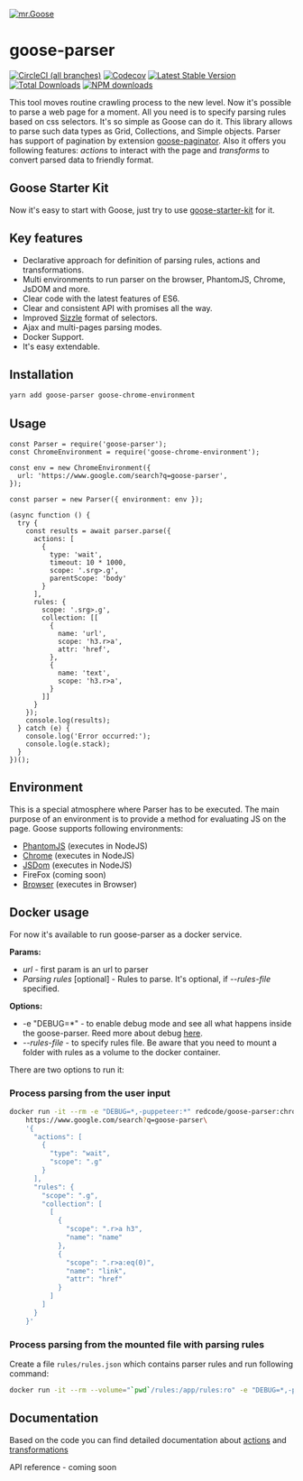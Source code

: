 [![mr.Goose](https://i.imgur.com/e0CPF7C.png)](http://goose.show)

# goose-parser 

[![CircleCI (all branches)](https://img.shields.io/circleci/project/github/redco/goose-parser.svg)](https://circleci.com/gh/redco/goose-parser)
[![Codecov](https://img.shields.io/codecov/c/github/redco/goose-parser.svg)](https://codecov.io/gh/redco/goose-parser)
[![Latest Stable Version](https://img.shields.io/npm/v/goose-parser.svg?style=flat)](https://www.npmjs.com/package/goose-parser)
[![Total Downloads](https://img.shields.io/npm/dt/goose-parser.svg?style=flat)](https://www.npmjs.com/package/goose-parser)
[![NPM downloads](https://badgen.net/npm/dm/goose-parser)](https://npmjs.com/package/goose-parser)

This tool moves routine crawling process to the new level.
Now it's possible to parse a web page for a moment. 
All you need is to specify parsing rules based on css selectors. It's so simple as Goose can do it.
This library allows to parse such data types as Grid, Collections, and Simple objects.
Parser has support of pagination by extension [goose-paginator](https://github.com/redco/goose-paginator).
Also it offers you following features: *actions* to interact with the page and *transforms* to convert parsed data to friendly format.

## Goose Starter Kit
Now it's easy to start with Goose, just try to use [goose-starter-kit](https://github.com/redco/goose-starter-kit) for it.

## Key features
* Declarative approach for definition of parsing rules, actions and transformations.
* Multi environments to run parser on the browser, PhantomJS, Chrome, JsDOM and more.
* Clear code with the latest features of ES6.
* Clear and consistent API with promises all the way.
* Improved [Sizzle](https://sizzlejs.com) format of selectors.
* Ajax and multi-pages parsing modes.
* Docker Support.
* It's easy extendable.

## Installation

```bash
yarn add goose-parser goose-chrome-environment
```

## Usage

```JS
const Parser = require('goose-parser');
const ChromeEnvironment = require('goose-chrome-environment');

const env = new ChromeEnvironment({
  url: 'https://www.google.com/search?q=goose-parser',
});

const parser = new Parser({ environment: env });

(async function () {
  try {
    const results = await parser.parse({
      actions: [
        {
          type: 'wait',
          timeout: 10 * 1000,
          scope: '.srg>.g',
          parentScope: 'body'
        }
      ],
      rules: {
        scope: '.srg>.g',
        collection: [[
          {
            name: 'url',
            scope: 'h3.r>a',
            attr: 'href',
          },
          {
            name: 'text',
            scope: 'h3.r>a',
          }
        ]]
      }
    });
    console.log(results);
  } catch (e) {
    console.log('Error occurred:');
    console.log(e.stack);
  }
})();
```

## Environment
This is a special atmosphere where Parser has to be executed. The main purpose of an environment is to provide a method for evaluating JS on the page.
Goose supports following environments:
* [PhantomJS](https://github.com/redco/goose-phantom-environment) (executes in NodeJS)
* [Chrome](https://github.com/redco/goose-chrome-environment) (executes in NodeJS)
* [JSDom](https://github.com/redco/goose-jsdom-environment) (executes in NodeJS)
* FireFox (coming soon)
* [Browser](https://github.com/redco/goose-browser-environment) (executes in Browser)

## Docker usage

For now it's available to run goose-parser as a docker service.

**Params:**

* *url* - first param is an url to parser
* *Parsing rules* [optional] - Rules to parse. It's optional, if *--rules-file* specified.

**Options:**

* -e "DEBUG=*" - to enable debug mode and see all what happens inside the goose-parser. Reed more about debug [here](https://www.npmjs.com/package/debug).
* *--rules-file* - to specify rules file. Be aware that you need to mount a folder with rules as a volume to the docker container.

There are two options to run it:

### Process parsing from the user input

```bash
docker run -it --rm -e "DEBUG=*,-puppeteer:*" redcode/goose-parser:chrome-1.1.3-parser-0.6.0\
    https://www.google.com/search?q=goose-parser\
    '{
      "actions": [
        {
          "type": "wait",
          "scope": ".g"
        }
      ],
      "rules": {
        "scope": ".g",
        "collection": [
          [
            {
              "scope": ".r>a h3",
              "name": "name"
            },
            {
              "scope": ".r>a:eq(0)",
              "name": "link",
              "attr": "href"
            }
          ]
        ]
      }
    }'
```

### Process parsing from the mounted file with parsing rules

Create a file `rules/rules.json` which contains parser rules and run following command:

```bash
docker run -it --rm --volume="`pwd`/rules:/app/rules:ro" -e "DEBUG=*,-puppeteer:*" redcode/goose-parser:chrome-1.1.3-parser-0.6.0 --rules-file="/app/rules/rules.json" 'https://www.google.com/search?q=goose-parser'
```

## Documentation
Based on the code you can find detailed documentation about [actions](https://github.com/redco/goose-parser/tree/master/lib/actions) and [transformations](https://github.com/redco/goose-parser/tree/master/lib/transforms)

API reference - coming soon

